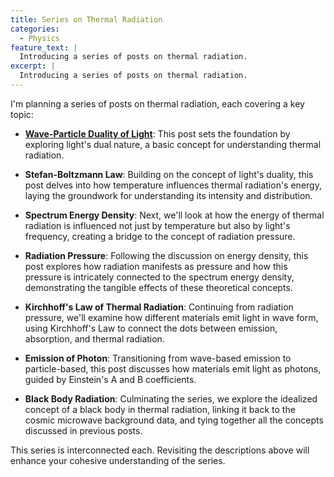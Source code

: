 ```yaml
---
title: Series on Thermal Radiation
categories:
  - Physics
feature_text: |
  Introducing a series of posts on thermal radiation.
excerpt: |
  Introducing a series of posts on thermal radiation.
---
```


I'm planning a series of posts on thermal radiation, each covering a key topic:

- **[Wave-Particle Duality of Light](https://cka09191.github.io/Wave-Particle-Duality-of-Light/)**: This post sets the foundation by exploring light's dual nature, a basic concept for understanding thermal radiation.

- **Stefan-Boltzmann Law**: Building on the concept of light's duality, this post delves into how temperature influences thermal radiation's energy, laying the groundwork for understanding its intensity and distribution.

- **Spectrum Energy Density**: Next, we'll look at how the energy of thermal radiation is influenced not just by temperature but also by light's frequency, creating a bridge to the concept of radiation pressure.

- **Radiation Pressure**: Following the discussion on energy density, this post explores how radiation manifests as pressure and how this pressure is intricately connected to the spectrum energy density, demonstrating the tangible effects of these theoretical concepts.

- **Kirchhoff's Law of Thermal Radiation**: Continuing from radiation pressure, we'll examine how different materials emit light in wave form, using Kirchhoff's Law to connect the dots between emission, absorption, and thermal radiation.

- **Emission of Photon**: Transitioning from wave-based emission to particle-based, this post discusses how materials emit light as photons, guided by Einstein's A and B coefficients.

- **Black Body Radiation**: Culminating the series, we explore the idealized concept of a black body in thermal radiation, linking it back to the cosmic microwave background data, and tying together all the concepts discussed in previous posts.


This series is interconnected each. Revisiting the descriptions above will enhance your cohesive understanding of the series.
